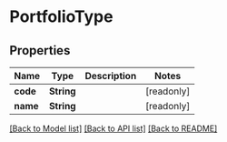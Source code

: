 # PortfolioType

## Properties
Name | Type | Description | Notes
------------ | ------------- | ------------- | -------------
**code** | **String** |  | [readonly] 
**name** | **String** |  | [readonly] 

[[Back to Model list]](../README.md#documentation-for-models) [[Back to API list]](../README.md#documentation-for-api-endpoints) [[Back to README]](../README.md)


